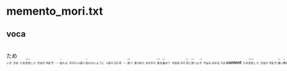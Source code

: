 <h1>memento_mori.txt</h1>
<h2>voca</h2><br>
ため<Ruby>息<rt>いき<br>
한숨<br>
ため<Ruby>息<rt>いき</rt></Ruby><Ruby>色<rt>いろ</rt></Ruby>した<br>
한숨의 색을 띈<br>
---<br>
<Ruby>枯<rt>か</rt></Ruby>れる<br>
마르다;시들다<br>
<Ruby>枯<rt>か</rt></Ruby>れないように<br>
시들지 않도록<br>
---<br>
<Ruby>放<rt>はな</rt></Ruby>つ<br>
풀어놓다; 놓아주다.<br>
<Ruby>風<rt>かぜ</rt></Ruby>を<Ruby>集<rt>あつ</rt></Ruby>めて<br>
바람을 모아<br>
<Ruby>空<rt>そら</rt></Ruby>に<Ruby>放<rt>はな</rt></Ruby>つよ<Ruby>今<rt>いま</rt></Ruby><br>
하늘로 내보내, 지금<br>
<h2>content</h2><br>
ため<Ruby>息<rt>いき</rt></Ruby><Ruby>色<rt>いろ</rt></Ruby>した<br>
한숨의 색을 띈<br>
<Ruby>通<rt>かよ</rt></Ruby>い<Ruby>慣<rt>な</rt></Ruby>れた<Ruby>道<rt>みち</rt></Ruby><br>
늘 다녀 익숙한 길<br>
---<br>
<Ruby>人混<rt>ひとご</rt></Ruby>みの<Ruby>中<rt>なか</rt></Ruby>へ<br>
인파속으로<br>
<Ruby>吸<rt>す</rt></Ruby>いこまれてく<br>
빨려 들어가네<br>
---<br>
<Ruby>消<rt>き</rt></Ruby>えてった<Ruby>小<rt>ちい</rt></Ruby>さな<Ruby>夢<rt>ゆめ</rt></Ruby>を<br>
사라졌던 작은 꿈을<br>
なんとなくね<Ruby>数<rt>かぞ</rt></Ruby>えて<br>
나도 모르게 헤아려봐<br>
---<br>
<Ruby>同年代<rt>どうねんだい</rt></Ruby>の<Ruby>友人<rt>ゆうじん</rt></Ruby><Ruby>達<rt>たち</rt></Ruby>が<br>
동년대의 친구들이<br>
<Ruby>家族<rt>かぞく</rt></Ruby>を<Ruby>築<rt>きず</rt></Ruby>いてく<br>
가족을 이뤄가네<br>
---<br>
<Ruby>人生<rt>じんせい</rt></Ruby>觀は<Ruby>様々<rt>さまざま</rt></Ruby><br>
인생관은 가지각색<br>
そう<Ruby>誰<rt>だれ</rt></Ruby>もが<Ruby>知<rt>し</rt></Ruby>ってる<br>
그래, 누구나 알고 있지<br>
---<br>
<Ruby>悲<rt>かな</rt></Ruby>しみをまた<Ruby>優<rt>やさ</rt></Ruby>しさに<br>
슬픔을 다시 다정함으로<br>
<Ruby>変<rt>か</rt></Ruby>えながら<Ruby>生<rt>い</rt></Ruby>きてく<br>
바꾸면서 살아가네<br>
---<br>
<Ruby>負<rt>ま</rt></Ruby>けないように<br>
지지않도록<br>
<Ruby>枯<rt>か</rt></Ruby>れないように<br>
시들지 않도록<br>
---<br>
<Ruby>笑<rt>わら</rt></Ruby>ってさく<Ruby>花<rt>はな</rt></Ruby>になろう<br>
웃으며 필 꽃이 되자<br>
---<br>
ふと<Ruby>自分<rt>じぶん</rt></Ruby>に<br>
문득 자신을<br>
<Ruby>迷<rt>まよ</rt></Ruby>うときは<br>
잃고 헤맬때는<br>
---<br>
<Ruby>風<rt>かぜ</rt></Ruby>を<Ruby>集<rt>あつ</rt></Ruby>めて<br>
바람을 모아<br>
<Ruby>空<rt>そら</rt></Ruby>に<Ruby>放<rt>はな</rt></Ruby>つよ<Ruby>今<rt>いま</rt></Ruby><br>
하늘로 내보내, 지금<br>
---<br>
<Ruby>恋愛<rt>れんあい</rt></Ruby><Ruby>観<rt>かん</rt></Ruby>や<Ruby>感情<rt>かんじょう</rt></Ruby><Ruby>論<rt>ろん</rt></Ruby>で<br>
연애관이나 감정론으로<br>
<Ruby>愛<rt>あい</rt></Ruby>は<Ruby>語<rt>かた</rt></Ruby>れない<br>
사랑을 말할 순 없어<br>
---<br>
この<Ruby>想<rt>おも</rt></Ruby>いが<br>
이 마음이<br>
<Ruby>消<rt>き</rt></Ruby>えぬように<br>
사라지지 않도록<br>
そっと<Ruby>祈<rt>いの</rt></Ruby>るだけ<br>
살며시 기도할 뿐<br>
---<br>
<Ruby>甘<rt>あま</rt></Ruby>えぬように<br>
응석부리지 않도록<br>
<Ruby>寄<rt>よ</rt></Ruby>り<Ruby>添<rt>そ</rt></Ruby>うように<br>
바싹 붙어있도록<br>
---<br>
<Ruby>孤独<rt>こどく</rt></Ruby>を<Ruby>分<rt>わ</rt></Ruby>け<Ruby>合<rt>あ</rt></Ruby>うように<br>
고독을 서로 나누도록<br>
---<br>
<Ruby>等身<rt>とうしん</rt></Ruby><Ruby>大<rt>だい</rt></Ruby>の<Ruby>自分<rt>じぶん</rt></Ruby>だって<br>
등신대의 자신이라도<br>
きっと<Ruby>愛<rt>あい</rt></Ruby>せるから<br>
분명 사랑할 수 있기에<br>
---<br>
<Ruby>最大限<rt>さいだいげん</rt></Ruby>の<Ruby>夢<rt>ゆめ</rt></Ruby><Ruby>描<rt>えが</rt></Ruby>くよ<br>
최대한의 꿈 그려요<br>
たとえ<Ruby>無謀<rt>むぼう</rt></Ruby>だと<br>
설령 무모하다고<br>
<Ruby>人<rt>ひと</rt></Ruby>が<Ruby>笑<rt>わら</rt></Ruby>ってもいいや<br>
타인이 웃어도 좋아<br>
---<br>
やがてすべてが<br>
머지않아 모든 것이<br>
<Ruby>散<rt>ち</rt></Ruby>り<Ruby>行<rt>い</rt></Ruby>く<Ruby>運命<rt>うんめい</rt></Ruby>であっても<br>
흩어져 갈 운명이라도<br>
---<br>
わかってるんだよ<br>
알고 있어<br>
<Ruby>多少<rt>たしょう</rt></Ruby>リスクを<Ruby>背負<rt>せお</rt></Ruby>っえも<br>
다소 위험부담을 안고라도<br>
---<br>
<Ruby>手<rt>て</rt></Ruby>にしたい<br>
손에 넣고 싶어<br>
<Ruby>愛<rt>あい</rt></Ruby>..<Ruby>愛<rt>あい</rt></Ruby><br>
사랑. 사랑<br>
---<br>
<Ruby>負<rt>ま</rt></Ruby>けないように<br>
지지않도록<br>
<Ruby>枯<rt>か</rt></Ruby>れないように<br>
시들지 않도록<br>
---<br>
<Ruby>笑<rt>わら</rt></Ruby>ってさく<Ruby>花<rt>はな</rt></Ruby>になろう<br>
웃으며 필 꽃이 되자<br>
---<br>
ふと<Ruby>自分<rt>じぶん</rt></Ruby>に<Ruby>迷<rt>まよ</rt></Ruby>うときは<br>
문득 자신을 잃었을 때는<br>
<Ruby>風<rt>かぜ</rt></Ruby>を<Ruby>集<rt>あつ</rt></Ruby>めて<Ruby>空<rt>そら</rt></Ruby>に<Ruby>放<rt>はな</rt></Ruby>つよ<br>
바람을 모아 하늘로 내보내<br>
---<br>
ラララ<br>
라라라...<br>
---<br>
<Ruby>心<rt>こころ</rt></Ruby>の<Ruby>中<rt>なか</rt></Ruby>に<Ruby>永遠<rt>えいえん</rt></Ruby>なる<Ruby>花<rt>はな</rt></Ruby>をさかそう<br>
마음속에 영원한 꽃을 피우자<br>
<br>---
<h2>end</h2>